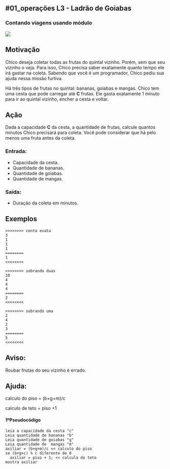 ## #01_operações L3 - Ladrão de Goiabas
### Contando viagens usando módulo

![](__capa.jpg)

## Motivação

Chico deseja coletar todas as frutas do quintal vizinho. Porém, sem que seu vizinho o veja.
Para isso, Chico precisa saber exatamente quanto tempo ele irá gastar na coleta.
Sabendo que você é um programador, Chico pediu sua ajuda nessa missão furtiva.

Há três tipos de frutas no quintal: bananas, goiabas e mangas.
Chico tem uma cesta que pode carregar até **C** frutas.
Ele gasta exatamente 1 minuto para ir ao quintal vizinho, encher a cesta e voltar.

## Ação

Dada a capacidade **C** da cesta, a quantidade de frutas, calcule quantos minutos Chico precisará para coleta.
Você pode considerar que há pelo menos uma fruta antes da coleta.

### Entrada:

* Capacidade da cesta.
* Quantidade de bananas.
* Quantidade de goiabas.
* Quantidade de mangas.

### Saída:

* Duração da coleta em minutos.

## Exemplos

```
>>>>>>>> conta exata
3
1
1
1
========
1
<<<<<<<<

>>>>>>>> sobrando duas
10
4
4
4
========
2
<<<<<<<<

>>>>>>>> sobrando uma
2
4
2
3
========
5
<<<<<<<<
```

## Aviso:

Roubar frutas do seu vizinho é errado.

## Ajuda:

calculo do piso = (b+g+m)/c 

calculo de teto = piso +1

#### 1ºPseudocódigo
```
leia a capacidade da cesta "c"
Leia quantidade de bananas "b" 
Leia quantidade de goiabas "g"
Leia quantidade de  mangas "m"
axiliar = (b+g+m)/c << calculo do piso
se (b+g+c) % c diferente de 0
  axiliar = piso + 1; << calcula do teto
mostra axiliar
```